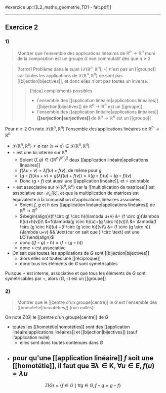 #exercice 
up::[[L2_maths_geometrie_TD1 - fait.pdf]]

----


## Exercice 2
### 1)
> Montrer que l'ensemble des applications linéaires de $\mathbb{R}^{n}\to \mathbb{R}^{n}$ muni de la composition est un groupe $G$ non commutatif dès que $n \geq 2$

> [!error] Problème dans le sujet
> $(\mathcal{L}(\mathbb{R}^{n}, \mathbb{R}^{n}), \circ)$ n'est pas un [[groupe]] car toutes les applications de $\mathcal{L}(\mathbb{R}^{n}, \mathbb{R}^{n})$ ne sont pas [[bijection|bijectives]], et donc elles n'ont pas toutes un inverse.
> 
> > [!idea] compléments possibles
> > - l'ensemble des [[application linéaire|applications linéaires]] [[bijection|bijectives]] de $\mathbb{R}^{n}\to \mathbb{R}^{n}$ est un [[groupe]] 
> >  - l'ensemble des [[application linéaire|applications linéaires]] **[[surjection|surjectives]]** de $\mathbb{R}^{n}\to \mathbb{R}^{n}$ est un [[groupe]] 

Pour $n \geq 2$
On note $\mathcal{L}(\mathbb{R}^{n}, \mathbb{R}^{n})$ l'ensemble des applications linéaires de $\mathbb{R}^{n}\to \mathbb{R}^{n}$
 - $\mathcal{L}(\mathbb{R}^{n}, \mathbb{R}^{n}) \neq \emptyset$ car $(x \mapsto x) \in \mathcal{L}(\mathbb{R}^{n}, \mathbb{R}^{n})$
 - $\circ$ est une loi interne sur $\mathbb{R}^{n}$
     - Soient $(f, g) \in \left( \left( \mathbb{R}^{n} \right)^{\mathbb{R}^{n}} \right)^{2}$ deux [[application linéaire|applications linéaires]]
     - $f(\lambda u+v) = \lambda f(u)+f(v)$, de même pour $g$
     - $(g \circ f)(\lambda u+v)=g(\lambda f(u)+f(v))=\lambda(g \circ f)(u)+ (g \circ f)(v)$
     - Donc $(g \circ f)$ est aussi une [[application linéaire]], et $\circ$ est stable
 - $\circ$ est associative sur $\mathcal{L}(\mathbb{R}^{n}, \mathbb{R}^{n})$ car la [[multiplication de matrices]] est associative sur $\mathcal{M}_{n}[\mathbb{R}]$, et que la multiplication de matrices est équivalente à la composition d'applications linéaires associées
     - Soient $f$, $g$ et $h$ des [[application linéaire|applications linéaires]] de $\mathbb{R}^{n} \to \mathbb{R}^{n}$ 
     - $\begin{align}((f \circ g) \circ h)(\lambda u+v) &= (f \circ g)(\lambda h(u)+h(v))\\ &=f(\lambda(g \circ h)(u)+(g \circ h)(v))\\ &= \lambda(f \circ (g \circ h))(u) +(f \circ (g \circ h))(v)\\ &= (f \circ (g \circ h))(\lambda u+v) && \text{car on sait que } \circ \text{ est une LCI}\end{align}$
     - donc $((f \circ g)\circ h) = (f \circ (g \circ h))$
     - donc $\circ$ est associative 
 - On sait que toutes les applications de $G$ sont [[bijection|bijectives]] 
     - alors elles ont toutes une [[réciproque]] 
     - donc tous les éléments de $G$ sont symétrisables

Puisque $\circ$ est interne, associative et que tous les éléments de $G$ sont symétrisables par $\circ$, alors $(G, \circ)$ est un [[groupe]] 

### 2)
> Montrer que le [[centre d'un groupe|centre]] le $G$ est l'ensemble des [[homotétie|homotéties]] (non nulles)

On note $\mathrm{Z}(G)$ le [[centre d'un groupe|centre]] de $G$

 - toutes les [[homotétie|homotéties]] sont des [[application linéaire|applications linéaires]] et [[bijection|bijectives]] (sauf l'application nulle)
     - elles sont donc toutes contenues dans $G$
 - pour qu'une [[application linéaire]] $f$ soit une [[homotétie]], il faut que $\exists \lambda \in \mathbf{K}, \forall u \in E, f(u) = \lambda u$ 
     - 
$$
\mathrm{Z}(G) = \{ f \in G \mid \forall g \in G, f \circ g = g \circ f \}
$$